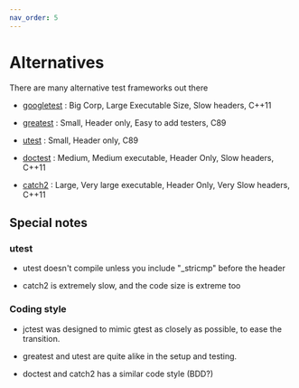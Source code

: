 ```yaml
---
nav_order: 5
---
```


# Alternatives

There are many alternative test frameworks out there

* [googletest](https://github.com/google/googletest) : Big Corp, Large Executable Size, Slow headers, C++11

* [greatest](https://github.com/silentbicycle/greatest) : Small, Header only, Easy to add testers, C89

* [utest](https://github.com/evolutional/utest) : Small, Header only, C89

* [doctest](https://github.com/onqtam/doctest) : Medium, Medium executable, Header Only, Slow headers, C++11

* [catch2](https://github.com/catchorg/Catch2) : Large, Very large executable, Header Only, Very Slow headers, C++11


## Special notes

### utest

* utest doesn't compile unless you include "\_stricmp" before the header

* catch2 is extremely slow, and the code size is extreme too

### Coding style

* jctest was designed to mimic gtest as closely as possible, to ease the transition.

* greatest and utest are quite alike in the setup and testing.

* doctest and catch2 has a similar code style (BDD?)
